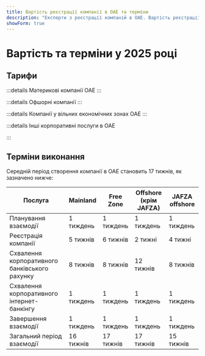 ```yaml
---
title: Вартість реєстрації компанії в ОАЕ та терміни
description: "Експерти з реєстрації компаній в ОАЕ. Вартість реєстрації компанії в ОАЕ та орієнтовні терміни створення бізнесу."
showForm: true
---
```


# Вартість та терміни у 2025 році

## Тарифи

:::details Материкові компанії ОАЕ
<TableWrapper
  :headers="['Різні типи компаній в ОАЕ', 'Вартість 1-й рік', 'Вартість 2-й рік', 'Проект рахунку']"
  :rows="[
    { title: 'Dubai mainland LLC', year1Cost: 23610, year2Cost: 12932, invoiceLink: 'https://docs.google.com/document/d/17zrplxsKNhqfC8AGuqbiAzR_1QXutglx_zeaSEys7-E/edit?usp=sharing' },
    { title: 'Abu Dhabi LLC', year1Cost: 29538, year2Cost: 12003, invoiceLink: '/resources/contacts' },
    { title: 'RAK LLC', year1Cost: 23400, year2Cost: 10469, invoiceLink: '/resources/contacts' },
    { title: 'Sharjah LLC', year1Cost: 30995, year2Cost: 13960, invoiceLink: '/resources/contacts' },
    { title: 'Ajman LLC', year1Cost: 29375, year2Cost: 8960, invoiceLink: '/resources/contacts' }
  ]"
/>
:::

:::details Офшорні компанії
<TableWrapper
  :headers="['Варіанти створення офшорних компаній в ОАЕ', 'Вартість 1-й рік', 'Вартість 2-й рік', 'Проект рахунку']"
  :rows="[
    { title: 'JAFZA offshore company formation', year1Cost: 22393, year2Cost: 10143, invoiceLink: '/resources/contacts' },
    { title: 'RAK offshore company formation', year1Cost: 16714, year2Cost: 5620, invoiceLink: '/resources/contacts' },
    { title: 'Ajman offshore company formation', year1Cost: 12670, year2Cost: 3200, invoiceLink: '/resources/contacts' }
  ]"
/>
:::

:::details Компанії у вільних економічних зонах ОАЕ
<TableWrapper
  :headers="['Вільні економічні зони ОАЕ', 'Вартість 1-й рік', 'Вартість 2-й рік', 'Проект рахунку']"
  :rows="[
    { title: 'Dubai FTZ - Dubai Airport', year1Cost: 22063, year2Cost: 12329, invoiceLink: '/resources/contacts' },
    { title: 'Dubai FTZ - DMCC', year1Cost: 24874, year2Cost: 15999, invoiceLink: '/resources/contacts' },
    { title: 'RAKEZ company', year1Cost: 19605, year2Cost: 11182, invoiceLink: '/resources/contacts' }
  ]"
/>
:::

:::details Інші корпоративні послуги в ОАЕ

<TableWrapper
  :headers="['Відкриття корпоративного банківського рахунку в ОАЕ (потрібна особиста присутність)', 'Примітки', 'Вартість в USD']"
  :rows="[
    { title: 'Корпоративний банківський рахунок для компанії в ОАЕ, яку ми реєструємо', remarks: 'Проста корпоративна структура та бізнес-діяльність', cost: 4950 },
    { title: '', remarks: 'Складна корпоративна структура або бізнес-діяльність (наприклад, криптовалюта)', cost: 6950 },
    { title: 'Корпоративний банківський рахунок для компанії в ОАЕ, яку ми не реєстрували', remarks: 'Корпоративний банківський рахунок для компанії в ОАЕ', cost: 6950 },
    { title: '', remarks: 'Складна корпоративна структура або бізнес-діяльність (наприклад, криптовалюта)', cost: 8950 },
    { title: 'Особистий банківський рахунок в ОАЕ', remarks: '', cost: 2950 }
  ]"
/>

<TableWrapper
  :headers="['Віза резидента/робоча віза ОАЕ', 'Примітки', 'Вартість']"
  :rows="[
    { title: 'Вартість робочої візи', remarks: 'Наша вартість включає<br/>i) збір за Програму захисту працівників (EPI) (від 23 до 155 USD залежно від розміру зарплати та типу візи);<br/>ii) медичний огляд (235 USD)<br/>iii) оформлення Emirates ID (165 USD) та<br/>iv) державний збір за подання заяви (1500 USD). Не включає вартість медичного страхування', cost: 4950 },
    { title: 'Вартість Golden visa', remarks: '', cost: 7950 },
    { title: 'Віза для утриманця - чоловік/дружина', remarks: '', cost: 2950 },
    { title: 'Віза для утриманця - дитина', remarks: '', cost: 1950 }
  ]"
/>

<TableWrapper
  :headers="['Послуги бухгалтерського обліку та оподаткування для компаній в ОАЕ', 'Примітки', 'Вартість']"
  :rows="[
    { title: 'Річна вартість бухгалтерського обліку та податкових послуг для діючої компанії', remarks: 'Це приблизна оцінка вартості послуг Golden Fish. Після отримання чернетки бухгалтерських даних від вашої компанії, Golden Fish надасть точну вартість послуг бухгалтерського обліку та оподаткування для вашого бізнесу.', cost: 5950 },
    { title: 'Річна вартість бухгалтерського обліку та податкових послуг для неактивної компанії', remarks: '', cost: 1200 },
    { title: 'Приблизна вартість аудиту (якщо потрібно)', remarks: '', cost: 2000 },
    { title: 'Декларація ПДВ', remarks: 'Щоквартально або щомісячно залежно від обсягу', cost: 750 },
    { title: 'Ведення бухгалтерії', remarks: '', buttonLink: '#' },
    { title: 'Розрахунок заробітної плати', remarks: '', buttonLink: '#' }
  ]"
/>
:::

## Терміни виконання

Середній період створення компанії в ОАЕ становить 17 тижнів, як зазначено нижче:

| Послуга                                       | Mainland  | Free Zone | Offshore (крім JAFZA) | JAFZA offshore |
| --------------------------------------------- | --------- | --------- | --------------------- | -------------- |
| Планування взаємодії                          | 1 тиждень | 1 тиждень | 1 тиждень             | 1 тиждень      |
| Реєстрація компанії                           | 5 тижнів  | 6 тижнів  | 2 тижні               | 4 тижні        |
| Схвалення корпоративного банківського рахунку | 8 тижнів  | 8 тижнів  | 12 тижнів             | 8 тижнів       |
| Схвалення корпоративного інтернет-банкінгу    | 1 тиждень | 1 тиждень | 1 тиждень             | 1 тиждень      |
| Завершення взаємодії                          | 1 тиждень | 1 тиждень | 1 тиждень             | 1 тиждень      |
| Загальний період взаємодії                    | 16 тижнів | 17 тижнів | 17 тижнів             | 15 тижнів      |
